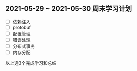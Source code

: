 ## 2021-05-29 ~ 2021-05-30 周末学习计划

- [ ] 依赖注入
- [ ] protobuf
- [ ] 配置管理
- [ ] 错误处理
- [ ] 分布式事务
- [ ] 内存分配

以上选3个完成学习和总结